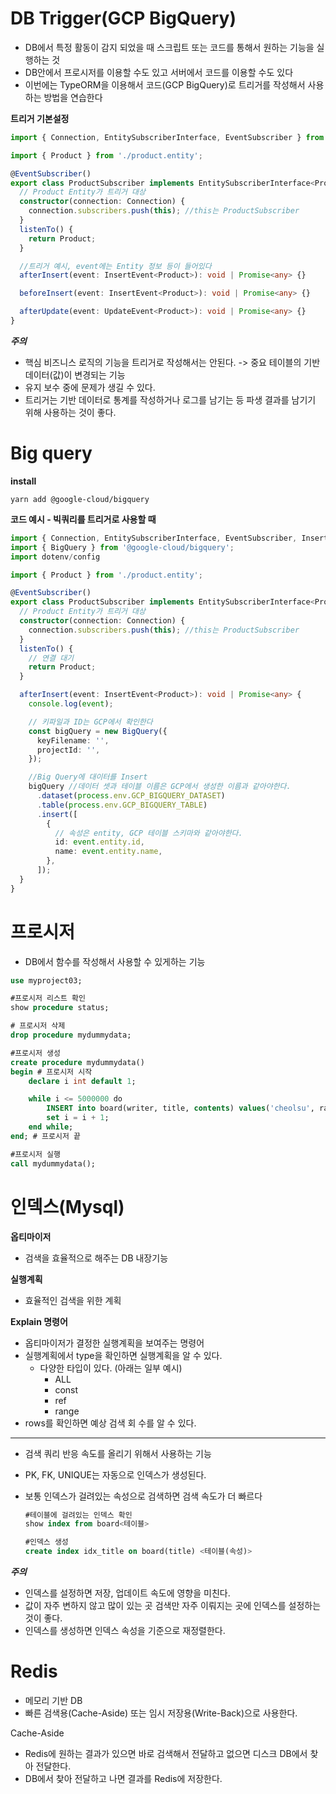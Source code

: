 # DB Trigger(GCP BigQuery)

- DB에서 특정 활동이 감지 되었을 때 스크립트 또는 코드를 통해서 원하는 기능을 실행하는 것
- DB안에서 프로시저를 이용할 수도 있고 서버에서 코드를 이용할 수도 있다
- 이번에는 TypeORM을 이용해서 코드(GCP BigQuery)로 트리거를 작성해서 사용하는 방법을 연습한다

**트리거 기본설정**

```typescript
import { Connection, EntitySubscriberInterface, EventSubscriber } from 'typeorm';

import { Product } from './product.entity';

@EventSubscriber()
export class ProductSubscriber implements EntitySubscriberInterface<Product> {
  // Product Entity가 트리거 대상
  constructor(connection: Connection) {
    connection.subscribers.push(this); //this는 ProductSubscriber
  }
  listenTo() {
    return Product;
  }

  //트리거 예시, event에는 Entity 정보 등이 들어있다
  afterInsert(event: InsertEvent<Product>): void | Promise<any> {}

  beforeInsert(event: InsertEvent<Product>): void | Promise<any> {}

  afterUpdate(event: UpdateEvent<Product>): void | Promise<any> {}
}
```

**_주의_**

- 핵심 비즈니스 로직의 기능을 트리거로 작성해서는 안된다. -> 중요 테이블의 기반 데이터(값)이 변경되는 기능
- 유지 보수 중에 문제가 생길 수 있다.
- 트리거는 기반 데이터로 통계를 작성하거나 로그를 남기는 등 파생 결과를 남기기 위해 사용하는 것이 좋다.

# Big query

**install**

```
yarn add @google-cloud/bigquery
```

**코드 예시 - 빅쿼리를 트리거로 사용할 때**

```typescript
import { Connection, EntitySubscriberInterface, EventSubscriber, InsertEvent } from 'typeorm';
import { BigQuery } from '@google-cloud/bigquery';
import dotenv/config

import { Product } from './product.entity';

@EventSubscriber()
export class ProductSubscriber implements EntitySubscriberInterface<Product> {
  // Product Entity가 트리거 대상
  constructor(connection: Connection) {
    connection.subscribers.push(this); //this는 ProductSubscriber
  }
  listenTo() {
    // 연결 대기
    return Product;
  }

  afterInsert(event: InsertEvent<Product>): void | Promise<any> {
    console.log(event);

    // 키파일과 ID는 GCP에서 확인한다
    const bigQuery = new BigQuery({
      keyFilename: '',
      projectId: '',
    });

    //Big Query에 대이터를 Insert
    bigQuery //데이터 셋과 테이블 이름은 GCP에서 생성한 이름과 같아야한다.
      .dataset(process.env.GCP_BIGQUERY_DATASET)
      .table(process.env.GCP_BIGQUERY_TABLE)
      .insert([
        {
          // 속성은 entity, GCP 테이블 스키마와 같아야한다.
          id: event.entity.id,
          name: event.entity.name,
        },
      ]);
  }
}
```

# 프로시저

- DB에서 함수를 작성해서 사용할 수 있게하는 기능

```sql
use myproject03;

#프로시저 리스트 확인
show procedure status;

# 프로시저 삭제
drop procedure mydummydata;

#프로시저 생성
create procedure mydummydata()
begin # 프로시저 시작
	declare i int default 1;

	while i <= 5000000 do
		INSERT into board(writer, title, contents) values('cheolsu', rand(), 'isContents');
		set i = i + 1;
	end while;
end; # 프로시저 끝

#프로시저 실행
call mydummydata();
```

# 인덱스(Mysql)

**옵티마이저**

- 검색을 효율적으로 해주는 DB 내장기능

**실행계획**

- 효율적인 검색을 위한 계획

**Explain 명령어**

- 옵티마이저가 결정한 실행계획을 보여주는 명령어
- 실행계획에서 type을 확인하면 실행계획을 알 수 있다.
  - 다양한 타입이 있다. (아래는 일부 예시)
    - ALL
    - const
    - ref
    - range
- rows를 확인하면 예상 검색 회 수를 알 수 있다.

---

- 검색 쿼리 반응 속도를 올리기 위해서 사용하는 기능
- PK, FK, UNIQUE는 자동으로 인덱스가 생성된다.
- 보통 인덱스가 걸려있는 속성으로 검색하면 검색 속도가 더 빠르다

  ```sql
  #테이블에 걸려있는 인덱스 확인
  show index from board<테이블>

  #인덱스 생성
  create index idx_title on board(title) <테이블(속성)>
  ```

**_주의_**

- 인덱스를 설정하면 저장, 업데이트 속도에 영향을 미친다.
- 값이 자주 변하지 않고 많이 있는 곳 검색만 자주 이뤄지는 곳에 인덱스를 설정하는 것이 좋다.
- 인덱스를 생성하면 인덱스 속성을 기준으로 재정렬한다.

# Redis

- 메모리 기반 DB
- 빠른 검색용(Cache-Aside) 또는 임시 저장용(Write-Back)으로 사용한다.

Cache-Aside

- Redis에 원하는 결과가 있으면 바로 검색해서 전달하고 없으면 디스크 DB에서 찾아 전달한다.
- DB에서 찾아 전달하고 나면 결과를 Redis에 저장한다.

